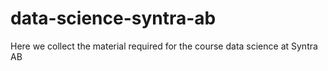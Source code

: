 # data-science-syntra-ab
Here we collect the material required for the course data science at Syntra AB
